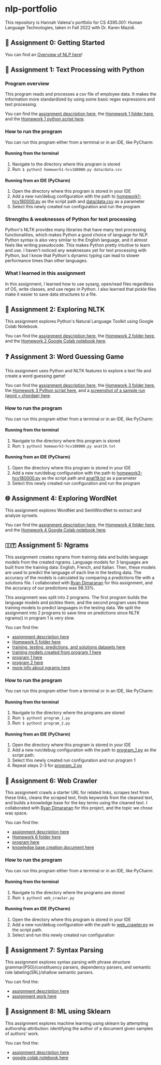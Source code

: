 # nlp-portfolio
This repository is Hannah Valena's portfolio for CS 4395.001: Human Language Technologies, taken in Fall 2022 with Dr. Karen Mazidi.

## 🌱 Assignment 0: Getting Started
You can find an [Overview of NLP here](Overview-Of-NLP.pdf)! 

## 📝 Assignment 1: Text Processing with Python
### Program overview
This program reads and processes a csv file of employee data. It makes the information more standardized by using
some basic regex expressions and text processing.  
  
You can find the [assignment description here](Homework1-TextProcessing/portfolio-component-1-instructions.pdf), the
[Homework 1 folder here](Homework1-TextProcessing), and the [Homework 1 python script here](Homework1-TextProcessing/homework1-hcv180000.py).
### How to run the program
You can run this program either from a terminal or in an IDE, like PyCharm:
#### Running from the terminal
1. Navigate to the directory where this program is stored
2. Run: `$ python3 homework1-hcv180000.py data/data.csv`  

#### Running from an IDE (PyCharm)
1. Open the directory where this program is stored in your IDE
2. Add a new run/debug configuration with the path to [homework1-hcv180000.py](Homework1-TextProcessing/homework1-hcv180000.py) as 
the script path and [data/data.csv](Homework1-TextProcessing/data/data.csv) as a parameter
3. Select this newly created run configuration and run the program  

### Strengths & weaknesses of Python for text processing
Python's NLTK provides many libraries that have many text processing functionalities, which makes Python a good choice
of language for NLP. Python syntax is also very similar to the English language, and it almost feels like writing
pseudocode. This makes Python pretty intuitive to learn and use. I haven't noticed any weaknesses yet for text 
processing with Python, but I know that Python's dynamic typing can lead to slower performance times than other
languages.  

### What I learned in this assignment
In this assignment, I learned how to use sysarg, open/read files regardless of OS, write classes, and use regex in
Python. I also learned that pickle files make it easier to save data structures to a file.  
  
## 🚀 Assignment 2: Exploring NLTK
This assignment explores Python's Natural Language Toolkit using Google Colab Notebook.  
  
You can find the [assignment description here](Homework2-ExploringNLTK/portfolio-component2-instructions.pdf), the [Homework 2 folder here](Homework2-ExploringNLTK), and the [Homework 2 Google Colab notebook here](Homework2-ExploringNLTK/cs4395_001_assignment2_hcv180000.ipynb).  
  
## ❓ Assignment 3: Word Guessing Game
This assignment uses Python and NLTK features to explore a text file and create a word guessing game!  
  
You can find the [assignment description here](Homework3-GuessingGame/cs4395-001-assignment3-instructions.pdf), the [Homework 3 folder here](Homework3-GuessingGame), the [Homework 3 Python script here](Homework3-GuessingGame/homework3-hcv180000.py), and a [screenshot of a sample run (word = chordae) here](Homework3-GuessingGame/homework3-sample-run-chordae.png).
  
### How to run the program
You can run this program either from a terminal or in an IDE, like PyCharm:
#### Running from the terminal
1. Navigate to the directory where this program is stored
2. Run: `$ python3 homework3-hcv180000.py anat19.txt`  

#### Running from an IDE (PyCharm)
1. Open the directory where this program is stored in your IDE
2. Add a new run/debug configuration with the path to [homework3-hcv180000.py](Homework3-GuessingGame/homework3-hcv180000.py) as 
the script path and [anat19.txt](Homework3-GuessingGame/anat19.txt) as a parameter
3. Select this newly created run configuration and run the program

## 🌐 Assignment 4: Exploring WordNet 
This assignment explores WordNet and SentiWordNet to extract and analyze synsets.  
  
You can find the [assignment description here](Homework4-WordNet/homework4-instructions.pdf), the [Homework 4 folder here](Homework4-WordNet), and the [Homework 4 Google Colab notebook here](Homework4-WordNet/cs4395_001_assignment4_hcv180000.ipynb).

## 🇮🇹 Assignment 5: Ngrams
This assignment creates ngrams from training data and builds language models from the created ngrams. Language models for 3 languages are built
from the training data: English, French, and Italian. Then, these models are used to predict the language of each line in the testing data. 
The accuracy of the models is calculated by comparing a predictions file with a solutions file. I collaborated with [Ryan Dimaranan](https://github.com/ryannd) for this
assignment, and the accuracy of our predictions was 98.33%.  
  
This assignment was split into 2 programs. The first program builds the language models and pickles them, and the second program uses these
training models to predict languages in the testing data. We split the assignment into 2 programs to save time on predictions
since NLTK ngrams() in program 1 is very slow.  
  
You can find the:
- [assignment description here](Homework5-NgramLanguagePrediction/cs4395-001-assignment5-instructions.pdf)
- [Homework 5 folder here](Homework5-NgramLanguagePrediction)
- [training, testing, predictions, and solutions datasets here](Homework5-NgramLanguagePrediction/ngrams/ngram_files)
- [training models created from program 1 here](Homework5-NgramLanguagePrediction/ngrams/dicts)
- [program 1 here](Homework5-NgramLanguagePrediction/ngrams/program_1.py)
- [program 2 here](Homework5-NgramLanguagePrediction/ngrams/program_2.py)
- [more info about ngrams here](Homework5-NgramLanguagePrediction/ngrams_narrative.pdf)

### How to run the program
You can run this program either from a terminal or in an IDE, like PyCharm:
#### Running from the terminal
1. Navigate to the directory where the programs are stored
2. Run: `$ python3 program_1.py`
3. Run: `$ python3 program_2.py`

#### Running from an IDE (PyCharm)
1. Open the directory where this program is stored in your IDE
2. Add a new run/debug configuration with the path to [program_1.py](Homework5-NgramLanguagePrediction/ngrams/program_1.py) as 
the script path.
3. Select this newly created run configuration and run program 1
4. Repeat steps 2-3 for [program_2.py](Homework5-NgramLanguagePrediction/ngrams/program_2.py)

## 🌌 Assignment 6: Web Crawler
This assignment crawls a starter URL for related links, scrapes text from these links, cleans the scraped text, finds keywords from the cleaned text,
and builds a knowledge base for the key terms using the cleaned text. I collaborated with [Ryan Dimaranan](https://github.com/ryannd) for this project, and the topic we chose was space.  
  
You can find the:
- [assignment description here](Homework6-WebCrawler/WebCrawler-Assignment-Instructions.pdf)
- [Homework 6 folder here](Homework6-WebCrawler)
- [program here](Homework6-WebCrawler/web_crawler.py)
- [knowledge base creation document here](Homework6-WebCrawler/WebCrawler-KnowledgeBase.pdf)  
  
### How to run the program
You can run this program either from a terminal or in an IDE, like PyCharm:
#### Running from the terminal
1. Navigate to the directory where the programs are stored
2. Run: `$ python3 web_crawler.py`

#### Running from an IDE (PyCharm)
1. Open the directory where this program is stored in your IDE
2. Add a new run/debug configuration with the path to [web_crawler.py](Homework6-WebCrawler/web_crawler.py) as 
the script path.
3. Select and run this newly created run configuration

## 📓 Assignment 7: Syntax Parsing
This assignment explores syntax parsing with phrase structure grammar(PSG)/constituency parsers, dependency parsers, and semantic role labeling(SRL)/shallow semantic parsers.  
  
You can find the:
- [assignment description here](Homework7-SyntaxParsing/sentence-parsing-instructions.pdf)
- [assignment work here](Homework7-SyntaxParsing/syntax-parsing-hcv180000.pdf)

## 📃 Assignment 8: ML using Sklearn
This assignment explores machine learning using sklearn by attempting authorship attribution:  identifying the author of a document given samples of authors' work.  
  
You can find the:
- [assignment description here](Homework8-AuthorAttribution/asg8-instructions.pdf)
- [google colab notebook here](Homework8-AuthorAttribution/cs4395_001_asg8_hcv180000.ipynb)
